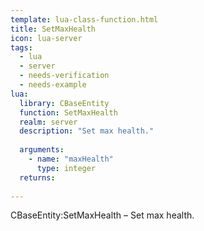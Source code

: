```yaml
---
template: lua-class-function.html
title: SetMaxHealth
icon: lua-server
tags:
  - lua
  - server
  - needs-verification
  - needs-example
lua:
  library: CBaseEntity
  function: SetMaxHealth
  realm: server
  description: "Set max health."
  
  arguments:
    - name: "maxHealth"
      type: integer
  returns:
    
---
```


<div class="lua__search__keywords">
CBaseEntity:SetMaxHealth &#x2013; Set max health.
</div>
